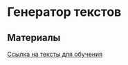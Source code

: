 # Генератор текстов
## Материалы
[Ссылка на тексты для обучения](https://drive.google.com/open?id=1hhU3HoljIiyO-2Bn0YtrFQqqi-Cw0MhF)
